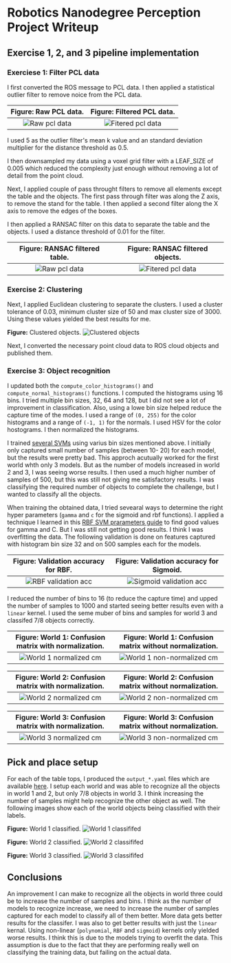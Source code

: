 # Robotics Nanodegree Perception Project Writeup

## Exercise 1, 2, and 3 pipeline implementation

### Exerciese 1: Filter PCL data

I first converted the ROS message to PCL data. I then applied a statistical outlier filter to remove noice from the PCL data.

**Figure:** Raw PCL data.               | **Figure:** Filtered PCL data.
:--------------------------------------:|:-----------------------------------:
![Raw pcl data](images/unfiltered.png)  |![Fitered pcl data](images/filtered.png)

I used 5 as the outlier filter's mean k value and an standard deviation multiplier for the distance threshold as 0.5.

I then downsampled my data using a voxel grid filter with a LEAF_SIZE of 0.005 which reduced the complexity just enough without
removing a lot of detail from the point cloud.

Next, I applied couple of pass throught filters to remove all elements except the table and the objects. The first pass through
filter was along the Z axis, to remove the stand for the table. I then applied a second filter along the X axis to remove the
edges of the boxes.

I then applied a RANSAC filter on this data to separate the table and the objects. I used a distance threshold of 0.01 for the
filter.

**Figure:** RANSAC filtered table.      | **Figure:** RANSAC filtered objects.
:--------------------------------------:|:-----------------------------------:
![Raw pcl data](images/table.png)       |![Fitered pcl data](images/objects.png)

### Exercise 2: Clustering

Next, I applied Euclidean clustering to separate the clusters. I used a cluster tolerance of 0.03, minimum cluster size of 50
and max cluster size of 3000. Using these values yielded the best results for me.

**Figure:** Clustered objects.
![Clustered objects](images/clusters.png)

Next, I converted the necessary point cloud data to ROS cloud objects and published them.

### Exercise 3: Object recognition

I updated both the `compute_color_histograms()` and `compute_normal_histograms()` functions. I computed the histograms using
16 bins. I tried multiple bin sizes, 32, 64 and 128, but I did not see a lot of improvement in classification. Also, using a
lowe bin size helped reduce the capture time of the modes. I used a range of `(0, 255)` for the color histograms and a range
of `(-1, 1)` for the normals. I used HSV for the color hostograms. I then normalized the histograms.

I trained [several SVMs](https://github.com/sbagadi/RoboND-Perception-Project/tree/master/pr2_robot/scripts/svms) using
varius bin sizes mentioned above. I initially only captured small number of samples (between 10- 20) for each model, but the
results were pretty bad. This approch acutually worked for the first world whth only 3 models. But as the number of models
increased in world 2 and 3, I was seeing worse results. I then used a much higher number of samples of 500, but this was
still not giving me satisfactory results. I was classifying the required number of objects to complete the challenge, but I
wanted to classify all the objects.

When training the obtained data, I tried sevearal ways to determine the right hyper parameters (`gamma` and `c` for
the sigmoid and rbf functions). I applied a technique I learned in this [RBF SVM prarameters guide](http://scikit-learn.org/stable/auto_examples/svm/plot_rbf_parameters.html#sphx-glr-auto-examples-svm-plot-rbf-parameters-py)
to find good values for gamma and C. But I was still not getting good results. I think I was overfitting the data. The
following validation is done on features captured with histogram bin size 32 and on 500 samples each for the models.

**Figure:** Validation accuracy for RBF.      | **Figure:** Validation accuracy for Sigmoid.
:--------------------------------------------:|:-----------------------------------:
![RBF validation acc](images/rbf.png)         |![Sigmoid validation acc](images/sigmoid.png)

I reduced the number of bins to 16 (to reduce the capture time) and upped the number of samples to 1000 and started seeing
better results even with a `linear` kernel. I used the seme muber of bins and samples for world 3 and classifed 7/8
objects correctly.

**Figure:** World 1: Confusion matrix with normalization.| **Figure:** World 1: Confusion matrix without normalization.
:-------------------------------------------------------:|:-----------------------------------:
![World 1 normalized cm](images/w1_c_n.png)              |![World 1 non-normalized cm](images/w1_c_wn.png)

**Figure:** World 2: Confusion matrix with normalization.| **Figure:** World 2: Confusion matrix without normalization.
:-------------------------------------------------------:|:-----------------------------------:
![World 2 normalized cm](images/w2_c_n.png)              |![World 2 non-normalized cm](images/w2_c_wn.png)

**Figure:** World 3: Confusion matrix with normalization.| **Figure:** World 3: Confusion matrix without normalization.
:-------------------------------------------------------:|:-----------------------------------:
![World 3 normalized cm](images/w3_c_n.png)              |![World 3 non-normalized cm](images/w3_c_wn.png)

## Pick and place setup

For each of the table tops, I produced the `output_*.yaml` files which are available
[here](https://github.com/sbagadi/RoboND-Perception-Project/tree/master/pr2_robot/scripts). I setup each world and was able
to recognize all the objects in world 1 and 2, but only 7/8 objects in world 3. I think increasing the number of samples
might help recognize the other object as well. The following images show each of the world objects being classified with
their labels.

**Figure:** World 1 classified.
![World 1 classififed](images/world1_classified.png)

**Figure:** World 2 classified.
![World 2 classififed](images/world1_classified.png)

**Figure:** World 3 classified.
![World 3 classififed](images/world1_classified.png)

## Conclusions

An improvement I can make to recognize all the objects in world three could be to increase the number of samples and bins. I
think as the number of models to recognize increase, we need to increase the number of samples captured for each model to
classify all of them better. More data gets better results for the classifer. I was also to get better results with just the
`linear` kernal. Using non-linear (`polynomial`, `RBF` and `sigmoid`) kernels only yielded worse results. I think this is
due to the models trying to overfit the data. This assumption is due to the fact that they are performing really well on
classifying the training data, but failing on the actual data.
